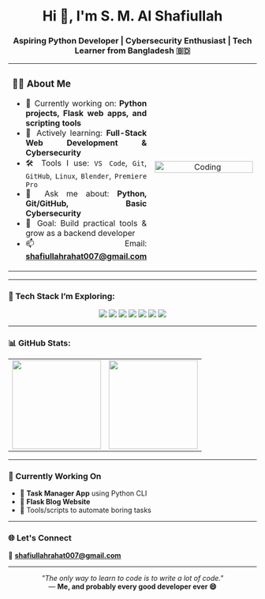 <h1 align="center">Hi 👋, I'm S. M. Al Shafiullah</h1>
<h3 align="center">Aspiring Python Developer | Cybersecurity Enthusiast | Tech Learner from Bangladesh 🇧🇩</h3>

<!-- About Me and GIF side by side (table method - no visible border) -->
<table>
<tr>
<td width="55%" align="justify">

### 🧑‍💻 About Me

- 🔭 Currently working on: **Python projects, Flask web apps, and scripting tools**  
- 🌱 Actively learning: **Full-Stack Web Development & Cybersecurity**  
- 🛠️ Tools I use: `VS Code`, `Git`, `GitHub`, `Linux`, `Blender`, `Premiere Pro`  
- 💬 Ask me about: **Python, Git/GitHub, Basic Cybersecurity**  
- 🎯 Goal: Build practical tools & grow as a backend developer  
- 📫 Email: **shafiullahrahat007@gmail.com**

</td>
<td width="45%" align="center">
  <img src="https://cdn.dribbble.com/users/1162077/screenshots/3848914/programmer.gif" width="100%" alt="Coding"/>
</td>
</tr>
</table>

---

### 🚀 Tech Stack I’m Exploring:

<p align="center">
  <img src="https://img.shields.io/badge/Python-3776AB?style=for-the-badge&logo=python&logoColor=white"/>
  <img src="https://img.shields.io/badge/Git-F05032?style=for-the-badge&logo=git&logoColor=white"/>
  <img src="https://img.shields.io/badge/GitHub-181717?style=for-the-badge&logo=github&logoColor=white"/>
  <img src="https://img.shields.io/badge/Linux-FCC624?style=for-the-badge&logo=linux&logoColor=black"/>
  <img src="https://img.shields.io/badge/HTML-E34F26?style=for-the-badge&logo=html5&logoColor=white"/>
  <img src="https://img.shields.io/badge/CSS-1572B6?style=for-the-badge&logo=css3&logoColor=white"/>
  <img src="https://img.shields.io/badge/VS%20Code-007ACC?style=for-the-badge&logo=visual-studio-code&logoColor=white"/>
</p>

---

### 📊 GitHub Stats:

<table>
  <tr>
    <td>
      <img src="https://github-readme-stats.vercel.app/api?username=smalshafiullah&show_icons=true&theme=tokyonight" height="180px" />
    </td>
    <td>
      <img src="https://github-readme-streak-stats.herokuapp.com?user=smalshafiullah&theme=tokyonight" height="180px" />
    </td>
  </tr>
</table>

---

### 📌 Currently Working On

- 🔹 **Task Manager App** using Python CLI  
- 🔹 **Flask Blog Website**  
- 🔹 Tools/scripts to automate boring tasks

---

### 🌐 Let's Connect

📧 **shafiullahrahat007@gmail.com**

---

<p align="center">
  <em>"The only way to learn to code is to write a lot of code."</em><br>
  — <strong>Me, and probably every good developer ever 😄</strong>
</p>
